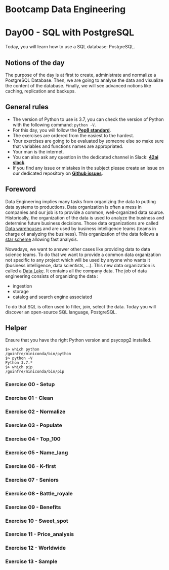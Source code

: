 # Bootcamp Data Engineering

# Day00 - SQL with PostgreSQL

Today, you will learn how to use a SQL database: PostgreSQL.

## Notions of the day

The purpose of the day is at first to create, administrate and normalize a PostgreSQL Database. Then, we are going to analyse the data and visualize the content of the database. Finally, we will see advanced notions like caching, replication and backups.

## General rules

* The version of Python to use is 3.7, you can check the version of Python with the following command: `python -V`.
* For this day, you will follow the **[Pep8 standard](https://www.python.org/dev/peps/pep-0008/)**.
* The exercises are ordered from the easiest to the hardest.
* Your exercises are going to be evaluated by someone else so make sure that variables and functions names are appropriated.
* Your man is the internet.
* You can also ask any question in the dedicated channel in Slack: **[42ai slack](https://42-ai.slack.com)**.
* If you find any issue or mistakes in the subject please create an issue on our dedicated repository on **[Github issues](https://github.com/42-AI/bootcamp_data-engineering/issues")**.

## Foreword

Data Engineering implies many tasks from organizing the data to putting data systems to productions. Data organization is often a mess in companies and our job is to provide a common, well-organized data source. Historically, the organization of the data is used to analyze the business and determine future business decisions. Those data organizations are called [Data warehouses](https://www.tutorialspoint.com/dwh/index.htm) and are used by business intelligence teams (teams in charge of analyzing the business). This organization of the data follows a [star scheme](https://www.tutorialspoint.com/dwh/dwh_schemas.htm) allowing fast analysis.

Nowadays, we want to answer other cases like providing data to data science teams. To do that we want to provide a common data organization not specific to any project which will be used by anyone who wants it (business intelligence, data scientists, ...). This 
new data organization is called a [Data Lake](https://medium.com/rock-your-data/getting-started-with-data-lake-4bb13643f9). It contains all the company data. The job of data engineering consists of organizing the data :
- ingestion
- storage
- catalog and search engine associated

To do that SQL is often used to filter, join, select the data. Today you will discover an open-source SQL language, PostgreSQL.

## Helper

Ensure that you have the right Python version and psycopg2 installed.

```
$> which python
/goinfre/miniconda/bin/python
$> python -V
Python 3.7.*
$> which pip
/goinfre/miniconda/bin/pip
```

### Exercise 00 - Setup
### Exercise 01 - Clean
### Exercise 02 - Normalize
### Exercise 03 - Populate
### Exercise 04 - Top_100
### Exercise 05 - Name_lang
### Exercise 06 - K-first
### Exercise 07 - Seniors
### Exercise 08 - Battle_royale
### Exercise 09 - Benefits
### Exercise 10 - Sweet_spot
### Exercise 11 - Price_analysis
### Exercise 12 - Worldwide
### Exercise 13 - Sample
